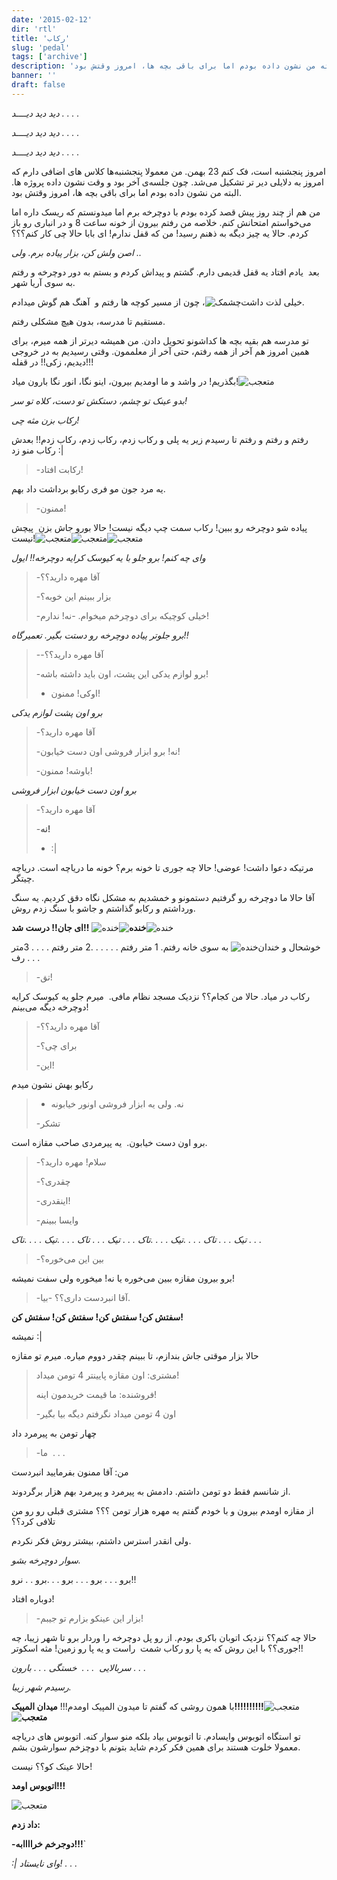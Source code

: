 ```yaml
---
date: '2015-02-12'
dir: 'rtl'
title: 'رکاب'
slug: 'pedal'
tags: ['archive']
description: 'امروز پنجشنبه است، فک کنم 23 بهمن. من معمولا پنجشنبه‌ها کلاس های اضافی دارم که امروز به دلایلی دیر تر تشکیل می‌شد. چون جلسه‌ی آخر بود و وقت نشون داده پروژه ها. البته من نشون داده بودم اما برای باقی بچه ها، امروز وقتش بود.'
banner: ''
draft: false
---
```


_دید دید دیــــد . . . ._

_دید دید دیــــد . . . ._

_دید دید دیــــد . . . ._

امروز پنجشنبه است، فک کنم 23 بهمن. من معمولا پنجشنبه‌ها کلاس های اضافی دارم که امروز به دلایلی دیر تر تشکیل می‌شد. چون جلسه‌ی آخر بود و وقت نشون داده پروژه ها. البته من نشون داده بودم اما برای باقی بچه ها، امروز وقتش بود.

من هم از چند روز پیش قصد کرده بودم با دوچرخه برم اما میدونستم که ریسک داره اما می‌خواستم امتحانش کنم. خلاصه من رفتم بیرون از خونه ساعت 8 و در انباری رو باز کردم. حالا یه چیز دیگه به ذهنم رسید! من که قفل ندارم! ای بابا حالا چی کار کنم؟؟؟

_اصن ولش کن، بزار پیاده برم. ولی .._

بعد  یادم افتاد یه قفل قدیمی دارم. گشتم و پیداش کردم و بستم به دور دوچرخه و رفتم به سوی آریا شهر.

خیلی لذت داشت![چشمک](https://blog.ir/media/script/tiny_mce/plugins/emotions/img/smiley-wink.gif 'چشمک')، چون از مسیر کوچه ها رفتم و  آهنگ هم گوش میدادم.

مستقیم تا مدرسه، بدون هیچ مشکلی رفتم.

تو مدرسه هم بقیه بچه ها کداشونو تحویل دادن. من همیشه دیرتر از همه میرم، برای همین امروز هم آخر از همه رفتم، حتی آخر از معلممون. وقتی رسیدیم به در خروجی دیدیم، زکی!! در قفله!!!

بگذریم! در واشد و ما اومدیم بیرون، اینو نگا، انور نگا بارون میاد!![متعجب](https://blog.ir/media/script/tiny_mce/plugins/emotions/img/smiley-surprised.gif 'متعجب')

_بدو عینک تو چشم، دستکش تو دست، کلاه تو سر!_

_رکاب بزن مثه چی!_

رفتم و رفتم و رفتم تا رسیدم زیر یه پلی و رکاب زدم، رکاب زدم، رکاب زدم!! بعدش رکاب منو زد :|

> -رکابت افتاد!

یه مرد جون مو فری رکابو برداشت داد بهم.

> -ممنون!

پیاده شو دوچرخه رو ببین! رکاب سمت چپ دیگه نیست! حالا بورو جاش بزن  پیچش نیست!![متعجب](https://blog.ir/media/script/tiny_mce/plugins/emotions/img/smiley-surprised.gif 'متعجب')![متعجب](https://blog.ir/media/script/tiny_mce/plugins/emotions/img/smiley-surprised.gif 'متعجب')![متعجب](https://blog.ir/media/script/tiny_mce/plugins/emotions/img/smiley-surprised.gif 'متعجب')

_وای چه کنم! برو جلو با یه کیوسک کرایه دوچرخه!! ایول_

> -آقا مهره دارید؟؟
>
> -بزار ببینم این خوبه؟
>
> -خیلی کوچیکه برای دوچرخم میخوام.
> -نه! ندارم!

_برو جلوتر پیاده دوچرخه رو دستت بگیر. تعمیرگاه!!_

> --آقا مهره دارید؟؟
>
> -برو لوازم یدکی این پشت، اون باید داشته باشه!
>
> - اوکی! ممنون!

_برو اون پشت لوازم یدکی_

> -آقا مهره دارید؟
>
> -نه! برو ابزار فروشی اون دست خیابون!
>
> -باوشه! ممنون!

_برو اون دست خیابون ابزار فروشی_

> -آقا مهره دارید؟
>
> -**نه!**
>
> - :|

مرتیکه دعوا داشت! عوضی! حالا چه جوری تا خونه برم؟ خونه ما دریاچه است. دریاچه چیتگر.

آقا حالا ما دوچرخه رو گرفتیم دستمونو و خمشدیم به مشکل نگاه دقق کردیم. یه سنگ ورداشتم و رکابو گذاشتم و جاشو با سنگ زدم روش.

**ای جان!! درست شد!!**
![خنده]('خنده')**![خنده]('خنده')**![خنده]('خنده')

خوشحال و خندان![خنده]('خنده') به سوی خانه رفتم. 1 متر رفتم . . . . . .2 متر رفتم . . . . 3متر رف . . .

> -تق!

رکاب در میاد. حالا من کجام؟؟ نزدیک مسجد نظام مافی.
 میرم جلو یه کیوسک کرایه دوچرخه دیگه می‌بینم!

> -آقا مهره دارید؟؟
>
> -برای چی؟
>
> -این!

رکابو بهش نشون میدم

> - نه. ولی یه ابزار فروشی اونور خیابونه
>
> -تشکر

برو اون دست خیابون.  یه پیرمردی صاحب مقازه است.

> -سلام! مهره دارید؟
>
> -چقدری؟
>
> -اینقدری!
>
> -وایسا ببینم

_تیک . . . تاک . . . .تیک . . . .تاک . . . تیک . . . تاک . . . .تیک . . . .تاک . . ._

> -بین این می‌خوره؟

برو بیرون مقازه ببین می‌خوره یا نه! میخوره ولی سفت نمیشه!

> -آقا انبردست داری؟؟
> -بیا.

**سفتش کن! سفتش کن! سفتش کن! سفتش کن!**

نمیشه :|

حالا بزار موقتی جاش بندازم، تا ببینم چقدر دووم میاره. میرم تو مقازه

> مشتری: اون مقازه پایینتر 4 تومن میداد!
>
> فروشنده: ما قیمت خریدمون اینه!
>
> -اون 4 تومن میداد نگرفتم دیگه بیا بگیر

چهار تومن به پیرمرد داد

> -ما  . . .

من: آقا ممنون بفرمایید انبردست

از شانسم فقط دو تومن داشتم. دادمش به پیرمرد و پیرمرد بهم هزار برگردوند.

از مقازه اومدم بیرون و با خودم گفتم یه مهره هزار تومن ؟؟؟ مشتری قبلی رو رو من تلافی کرد؟؟

ولی انقدر استرس داشتم، بیشتر روش فکر نکردم.

_سوار دوچرخه بشو._

برو . . . برو . . . برو . . .برو . . نرو!!

دوباره افتاد!

> -بزار این عینکو بزارم تو جیبم!

حالا چه کنم؟؟ نزدیک اتوبان باکری بودم. از رو پل دوچرخه را وردار برو تا شهر زیبا، چه جوری؟؟ با این روش که یه پا رو رکاب شمت  راست و یه پا رو زمین! مثه اسکوتر!!

_سربالایی  . . .  خستگی . . . بارون . . ._

_رسیدم شهر زیبا._

با همون روشی که گفتم تا میدون المپیک اومدم!!! **میدان المپیک!!!!!!!!!!**![متعجب](https://blog.ir/media/script/tiny_mce/plugins/emotions/img/smiley-surprised.gif 'متعجب')**![متعجب](https://blog.ir/media/script/tiny_mce/plugins/emotions/img/smiley-surprised.gif 'متعجب')**

تو استگاه اتوبوس وایسادم. تا اتوبوس بیاد بلکه منو سوار کنه. اتوبوس های دریاچه معمولا خلوت هستند برای همین فکر کردم شاید بتونم با دوچزخم سوارشون بشم.

حالا عینک کو؟؟ نیست!

**اتوبوس اومد!!!**

![متعجب](https://blog.ir/media/script/tiny_mce/plugins/emotions/img/smiley-surprised.gif 'متعجب')

**داد زدم:**

**-دوجرخم خراااابه!!!**`

_:| وای نایستاد! . . ._
